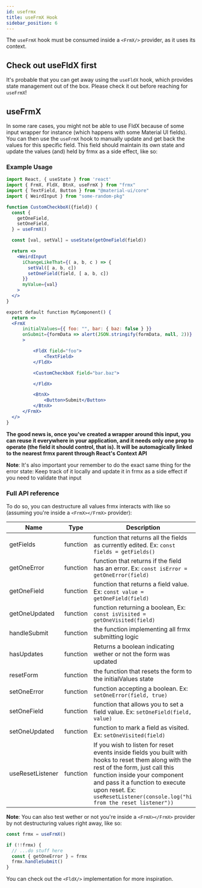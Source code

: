 ```yaml
---
id: usefrmx
title: useFrmX Hook
sidebar_position: 6
---
```


The `useFrmX` hook must be consumed inside a `<FrmX/>` provider, as it uses its context.

## Check out useFldX first

It's probable that you can get away using the `useFldX` hook, which provides state management out of the box. Please check it out before reaching for `useFrmX`!

## useFrmX

In some rare cases, you might not be able to use FldX because of some input wrapper for instance (which happens with some Material UI fields). You can then use the `useFrmX` hook to manually update and get back the values for this specific field. This field should maintain its own state and update the values (and) held by frmx as a side effect, like so:

### Example Usage

```jsx
import React, { useState } from 'react'
import { FrmX, FldX, BtnX, useFrmX } from "frmx"
import { TextField, Button } from "@material-ui/core"
import { WeirdInput } from "some-random-pkg"

function CustomCheckboX({field}) {
  const {
    getOneField,
    setOneField,
  } = useFrmX()

  const [val, setVal] = useState(getOneField(field))

  return <>
    <WeirdInput
      iChangeLikeThat={( a, b, c ) => {
        setVal([ a, b, c])
        setOneField(field, [ a, b, c])
      }}
      myValue={val}
    >
  </>
}

export default function MyComponent() {
  return <>
  <FrmX
      initialValues={{ foo: "", bar: { baz: false } }}
      onSubmit={formData => alert(JSON.stringify(formData, null, 2))}
      >

          <FldX field="foo">
              <TextField>
          </FldX>

          <CustomCheckboX field="bar.baz">

          </FldX>

          <BtnX>
              <Button>Submit</Button>
          </BtnX>
      </FrmX>
  </>
}
```

**The good news is, once you've created a wrapper around this input, you can reuse it everywhere in your application, and it needs only one prop to operate (the field it should control, that is). It will be automagically linked to the nearest frmx parent through React's Context API**

**Note**: It's also important your remember to do the exact same thing for the error state: Keep track of it locally and update it in frmx as a side effect if you need to validate that input

### Full API reference

To do so, you can destructure all values frmx interacts with like so (assuming you're inside a `<FrmX></FrmX>` provider):

| Name                    | Type           |    Description |
|----------               | -------------  |  ------------- |
| getFields | function | function that returns all the fields as currently edited. Ex: `const fields = getFields()` |
| getOneError | function | function that returns if the field has an error. Ex: `const isError = getOneError(field)` |
| getOneField | function | function that returns a field value. Ex: `const value = getOneField(field)` |
| getOneUpdated | function | function returning a boolean, Ex: `const isVisited = getOneVisited(field)` |
| handleSubmit | function | the function implementing all frmx submitting logic |
| hasUpdates | function |  Returns a boolean indicating wether or not the form was updated |
| resetForm | function | the function that resets the form to the initialValues state |
| setOneError | function | function accepting a boolean. Ex: `setOneError(field, true)` |
| setOneField | function | function that allows you to set a field value. Ex: `setOneField(field, value)` |
| setOneUpdated | function | function to mark a field as visited. Ex: `setOneVisited(field)` |
| useResetListener | function | If you wish to listen for reset events inside fields you built with hooks to reset them along with the rest of the form, just call this function inside your component and pass it a function to execute upon reset. Ex: `useResetListener(console.log("hi from the reset listener"))` |

**Note**: You can also test wether or not you're inside a `<FrmX></FrmX>` provider by not destructuring values right away, like so:

```js
const frmx = useFrmX()

if (!!frmx) {
  // ...do stuff here
  const { getOneError } = frmx
  frmx.handleSubmit()
}
```

You can check out the `<FldX/>` implementation for more inspiration.
